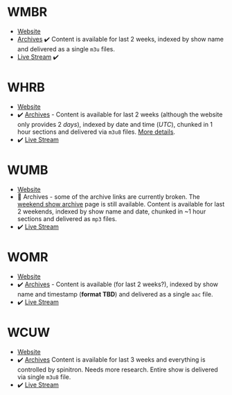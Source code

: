 # WMBR
* [Website](wmbr.org)
* [Archives](https://wmbr.org/cgi-bin/arch) :heavy_check_mark: Content is available for last 2 weeks, indexed by show name and delivered as a single `m3u` files.
* [Live Stream](https://wmbr.org:8002/hi) :heavy_check_mark:

# WHRB
* [Website](whrb.org)
* :heavy_check_mark: [Archives](https://whrb.org/stream-archive/) - Content is available for last 2 weeks (although the website only provides 2 _days_), indexed by date and time (_UTC_), chunked in 1 hour sections and delivered via `m3u8` files. [More details](WHRB.md).
* :heavy_check_mark: [Live Stream](https://stream.whrb.org/whrb-he-aac)

# WUMB
* [Website](wumb.org)
* :thinking: Archives - some of the archive links are currently broken.  The [weekend show archive](http://50.241.124.209:8080/cgi-bin/archive/archive1.pl) page is still available. Content is available for last 2 weekends, indexed by show name and date, chunked in ~1 hour sections and delivered as `mp3` files.
* :heavy_check_mark: [Live Stream](https://wumb.streamguys1.com/wumb919fast)

# WOMR
* [Website](womr.org)
* :heavy_check_mark: [Archives](https://womr.org/schedule/broadcast-archive/) - Content is available (for last 2 weeks?), indexed by show name and timestamp (__format TBD__) and delivered as a single `aac` file.
* :heavy_check_mark: [Live Stream](https://womr.streamguys1.com/live?aw_0_req.gdpr=true&us_privacy=1YNN)

# WCUW
* [Website](wcuw.org)
* :heavy_check_mark: [Archives]() Content is available for last 3 weeks and everything is controlled by spinitron.  Needs more research.  Entire show is delivered via single `m3u8` file.
* :heavy_check_mark: [Live Stream](https://peridot.streamguys1.com:5495/live)